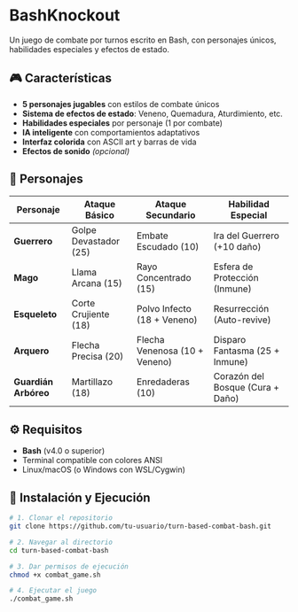 # BashKnockout

Un juego de combate por turnos escrito en Bash, con personajes únicos, habilidades especiales y efectos de estado.

## 🎮 Características

- **5 personajes jugables** con estilos de combate únicos
- **Sistema de efectos de estado**: Veneno, Quemadura, Aturdimiento, etc.
- **Habilidades especiales** por personaje (1 por combate)
- **IA inteligente** con comportamientos adaptativos
- **Interfaz colorida** con ASCII art y barras de vida
- **Efectos de sonido** *(opcional)*

## 👥 Personajes

| Personaje          | Ataque Básico          | Ataque Secundario       | Habilidad Especial       |
|--------------------|------------------------|-------------------------|--------------------------|
| **Guerrero**       | Golpe Devastador (25)  | Embate Escudado (10)    | Ira del Guerrero (+10 daño) |
| **Mago**           | Llama Arcana (15)      | Rayo Concentrado (15)   | Esfera de Protección (Inmune) |
| **Esqueleto**      | Corte Crujiente (18)   | Polvo Infecto (18 + Veneno) | Resurrección (Auto-revive) |
| **Arquero**        | Flecha Precisa (20)    | Flecha Venenosa (10 + Veneno) | Disparo Fantasma (25 + Inmune) |
| **Guardián Arbóreo**| Martillazo (18)      | Enredaderas (10)        | Corazón del Bosque (Cura + Daño) |

## ⚙️ Requisitos

- **Bash** (v4.0 o superior)
- Terminal compatible con colores ANSI
- Linux/macOS (o Windows con WSL/Cygwin)

## 🚀 Instalación y Ejecución

```bash
# 1. Clonar el repositorio
git clone https://github.com/tu-usuario/turn-based-combat-bash.git

# 2. Navegar al directorio
cd turn-based-combat-bash

# 3. Dar permisos de ejecución
chmod +x combat_game.sh

# 4. Ejecutar el juego
./combat_game.sh
